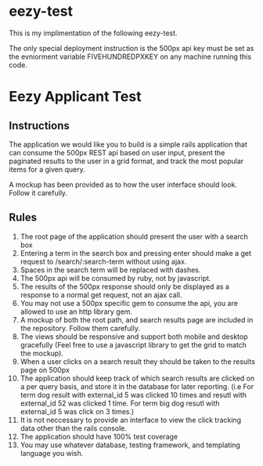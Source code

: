 # eezy-test

This is my implimentation of the following eezy-test.

The only special deployment instruction is the 500px api key must be set as the evniorment variable FIVEHUNDREDPXKEY on any machine running this code.

# Eezy Applicant Test

## Instructions
The application we would like you to build is a simple rails application that can consume the 500px REST api based
on user input, present the paginated results to the user in a grid format, and track the most popular items for a given query.

A mockup has been provided as to how the user interface should look. Follow it carefully.

## Rules

1. The root page of the application should present the user with a search box
2. Entering a term in the search box and pressing enter should make a get request to /search/:search-term without using ajax.
3. Spaces in the search term will be replaced with dashes.
4. The 500px api will be consumed by ruby, not by javascript.
5. The results of the 500px response should only be displayed as a response to a normal get request, not an ajax call.
6. You may not use a 500px specific gem to consume the api, you are allowed to use an http library gem.
7. A mockup of both the root path, and search results page are included in the repository. Follow them carefully.
8. The views should be responsive and support both mobile and desktop gracefully (Feel free to use a javascript library to get the grid to match the mockup).
9. When a user clicks on a search result they should be taken to the results page on 500px
10. The application should keep track of which search results are clicked on a per query basis, and store it in the database for later reporting. (i.e For term dog result with external_id 5 was clicked 10 times and resutl with external_id 52 was clicked 1 time. For term big dog resutl with external_id 5 was click on 3 times.)
11. It is not neccessary to provide an interface to view the click tracking data other than the rails console.
12. The application should have 100% test coverage
13. You may use whatever database, testing framework, and templating language you wish.
